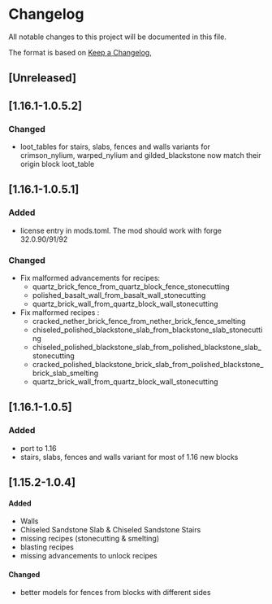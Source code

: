 # Changelog
All notable changes to this project will be documented in this file.  

The format is based on [Keep a Changelog](https://keepachangelog.com/en/1.0.0/),

## [Unreleased]


## [1.16.1-1.0.5.2]
### Changed
- loot_tables for stairs, slabs, fences and walls variants for crimson_nylium, warped_nylium and gilded_blackstone now match their origin block loot_table

## [1.16.1-1.0.5.1]
### Added
- license entry in mods.toml. The mod should work with forge 32.0.90/91/92

### Changed
- Fix malformed advancements for recipes:
  - quartz_brick_fence_from_quartz_block_fence_stonecutting
  - polished_basalt_wall_from_basalt_wall_stonecutting
  - quartz_brick_wall_from_quartz_block_wall_stonecutting
- Fix malformed recipes :
  - cracked_nether_brick_fence_from_nether_brick_fence_smelting
  - chiseled_polished_blackstone_slab_from_blackstone_slab_stonecutting
  - chiseled_polished_blackstone_slab_from_polished_blackstone_slab_stonecutting
  - cracked_polished_blackstone_brick_slab_from_polished_blackstone_brick_slab_smelting
  - quartz_brick_wall_from_quartz_block_wall_stonecutting


## [1.16.1-1.0.5]
### Added
- port to 1.16
- stairs, slabs, fences and walls variant for most of 1.16 new blocks 

## [1.15.2-1.0.4]
#### Added
- Walls
- Chiseled Sandstone Slab & Chiseled Sandstone Stairs
- missing recipes (stonecutting & smelting)
- blasting recipes
- missing advancements to unlock recipes

#### Changed
- better models for fences from blocks with different sides